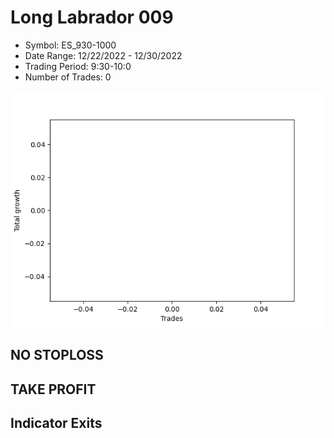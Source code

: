 # Long Labrador 009 
- Symbol: ES_930-1000
- Date Range: 12/22/2022 - 12/30/2022
- Trading Period: 9:30-10:0
- Number of Trades: 0

![Plot](LongLabrador009ES_930-1000.png)
## NO STOPLOSS














## TAKE PROFIT











## Indicator Exits

